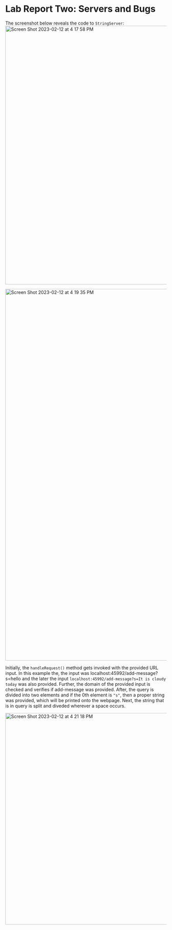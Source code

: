 # Lab Report Two: Servers and Bugs

The screenshot below reveals the code to ```StringServer```:
<img width="808" alt="Screen Shot 2023-02-12 at 4 17 58 PM" src="https://user-images.githubusercontent.com/122497830/218345971-3ac200ff-c485-44ef-930a-84d6b134af80.png">



<img width="1161" alt="Screen Shot 2023-02-12 at 4 19 35 PM" src="https://user-images.githubusercontent.com/122497830/218346090-76fe45c3-64e9-443f-8144-98fe4c027d0a.png">

Initially, the `handleRequest()` method gets invoked with the provided URL input. In this example the, the input was localhost:45992/add-message?s=hello and the later the input `localhost:45992/add-message?s=It is cloudy today` was also provided. Further, the domain of the provided input is checked and verifies if add-message was provided. After, the query is divided into two elements and if the 0th element is ```"s"```, then a proper string was provided, which will be printed onto the webpage. Next, the string that is in query is split and diveded wherever a space occurs. 

<img width="661" alt="Screen Shot 2023-02-12 at 4 21 18 PM" src="https://user-images.githubusercontent.com/122497830/218346198-8e5ab9db-912f-4e0e-a697-db896b6532e0.png">

